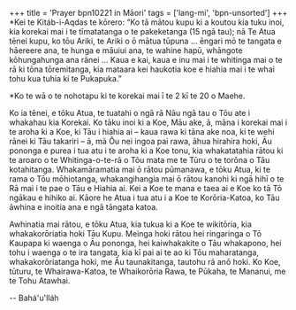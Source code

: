 +++
title = 'Prayer bpn10221 in Māori'
tags = ['lang-mi', 'bpn-unsorted']
+++
*Kei te Kitáb-i-Aqdas te kōrero: “Ko tā mātou kupu ki a koutou kia tuku inoi, kia korekai mai i te tīmatatanga o te pakeketanga (15 ngā tau); nā Te Atua tēnei kupu, ko tōu Ariki, te Ariki o ō mātua tūpuna … ēngari mō te tangata e hāereere ana, te hunga e māuiui ana, te wahine hapū, whāngote kōhungahunga ana rānei … Kaua e kai, kaua e inu mai i te whitinga mai o te rā ki tōna tōremitanga, kia mataara kei haukotia koe e hiahia mai i te whai tohu kua tuhia ki te Pukapuka.”

*Ko te wā o te nohotapu ki te korekai mai ī te 2 kī te 20 o Maehe. 

Ko ia tēnei, e tōku Atua, te tuatahi o ngā rā Nāu ngā tau o Tōu ate i whakahau kia Korekai. Ko tāku inoi ki a Koe, Māu ake, ā, māna i korekai mai i te aroha ki a Koe, ki Tāu i hiahia ai – kaua rawa ki tāna ake noa, ki te wehi rānei ki Tāu takariri – ā, mā Ōu nei ingoa pai rawa, āhua hirahira hoki, Āu pononga e purea i tua atu i te aroha ki a Koe tonu, kia whakatatahia rātou ki te aroaro o te Whitinga-o-te-rā o Tōu mata me te Tūru o te torōna o Tāu kotahitanga. Whakamāramatia mai ō rātou pūmanawa, e tōku Atua, ki te rama o Tōu mōhiotanga, whakangihangia mai ō rātou kanohi ki ngā hihī o te Rā mai i te pae o Tāu e Hiahia ai. Kei a Koe te mana e taea ai e Koe ko tā Tō ngākau e hihiko ai. Kāore he Atua i tua atu i a Koe te Korōria-Katoa, ko Tāu āwhina e inoitia ana e ngā tāngata katoa. 

Awhinatia mai rātou, e tōku Atua, kia tukua ki a Koe te wikitōria, kia whakakorōriatia hoki Tāu Kupu. Meinga hoki rātou hei ringaringa o Tō Kaupapa ki waenga o Āu pononga, hei kaiwhakakite o Tāu whakapono, hei tohu i waenga o te ira tangata, kia kī pai ai te ao ki Tōu maharatanga, whakakorōriatanga hoki, me Āu taunakitanga, tautohu rā anō hoki. Ko Koe, tūturu, te Whairawa-Katoa, te Whaikorōria Rawa, te Pūkaha, te Mananui, me te Tohu Atawhai.

-- Bahá'u'lláh
